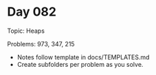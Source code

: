 # Day 082

Topic: Heaps

Problems: 973, 347, 215

- Notes follow template in docs/TEMPLATES.md
- Create subfolders per problem as you solve.